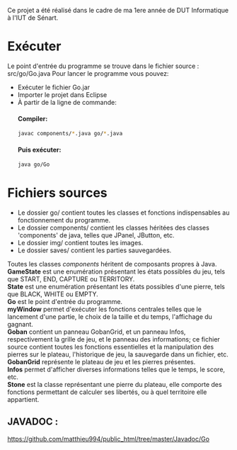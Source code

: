 Ce projet a été réalisé dans le cadre de ma 1ere année de DUT Informatique à l'IUT de Sénart.

# Exécuter
Le point d'entrée du programme se trouve dans le fichier source : src/go/Go.java
Pour lancer le programme vous pouvez:
- Exécuter le fichier Go.jar
- Importer le projet dans Eclipse
- À partir de la ligne de commande:
	#### Compiler:
	```bash
	javac components/*.java go/*.java
	```
	#### Puis exécuter:
	```bash
	java go/Go
	```

# Fichiers sources
- Le dossier go/ contient toutes les classes et fonctions indispensables au fonctionnement du programme.
- Le dossier components/ contient les classes héritées des classes 'components' de java, telles que JPanel, JButton, etc.
- Le dossier img/ contient toutes les images.
- Le dossier saves/ contient les parties sauvegardées.

Toutes les classes *components* héritent de composants propres à Java.  
**GameState** est une enumération présentant les états possibles du jeu, tels que START, END, CAPTURE ou TERRITORY.  
**State** est une enumération présentant les états possibles d'une pierre, tels que BLACK, WHITE ou EMPTY.  
**Go** est le point d'entrée du programme.  
**myWindow** permet d'exécuter les fonctions centrales telles que le lancement d'une partie, le choix de la taille et du temps, l'affichage du gagnant.  
**Goban** contient un panneau GobanGrid, et un panneau Infos, respectivement la grille de jeu, et le panneau des informations; ce fichier source contient toutes les fonctions essentielles et la manipulation des pierres sur le plateau, l'historique de jeu, la sauvegarde dans un fichier, etc.  
**GobanGrid** représente le plateau de jeu et les pierres présentes.  
**Infos** permet d'afficher diverses informations telles que le temps, le score, etc.  
**Stone** est la classe représentant une pierre du plateau, elle comporte des fonctions permettant de calculer ses libertés, ou à quel territoire elle appartient.  

## JAVADOC :
https://github.com/matthieu994/public_html/tree/master/Javadoc/Go
